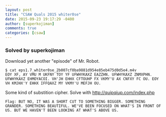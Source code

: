 ```yaml
---
layout: post
title: "CSAW Quals 2015 whiter0se"
date: 2015-09-23 19:17:29 -0400
author: [superkojiman]
comments: true
categories: [csaw]
---
```


### Solved by superkojiman

Download yet another "episode" of Mr. Robot. 

```
$ cat eps1.7_wh1ter0se_2b007cf0ba9881d954e85eb475d0d5e4.m4v
EOY XF, AY VMU M UKFNY TOY YF UFWHYKAXZ EAZZHN. UFWHYKAXZ ZNMXPHN. UFWHYKAXZ EHMOYACOI. VH'JH EHHX CFTOUHP FX VKMY'U AX CNFXY FC OU. EOY VH KMJHX'Y EHHX IFFQAXZ MY VKMY'U MEFJH OU.

```
Some kind of substition cipher. Solve with http://quipqiup.com/index.php

```
Flag: BUT NO, IT WAS A SHORT CUT TO SOMETHING BIGGER. SOMETHING GRANDER. SOMETHING BEAUTIFUL. WE'VE BEEN FOCUSED ON WHAT'S IN FRONT OF US. BUT WE HAVEN'T BEEN LOOKING AT WHAT'S ABOVE US.
```
